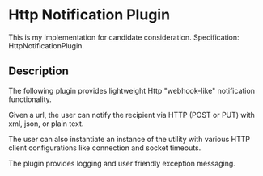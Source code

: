 # Http Notification Plugin

This is my implementation for candidate consideration. Specification: HttpNotificationPlugin.

## Description

The following plugin provides lightweight Http "webhook-like" notification functionality. 

Given a url, the user can notify the recipient via HTTP (POST or PUT) with xml, json, or plain text.

The user can also instantiate an instance of the utility with various HTTP client configurations like connection and socket timeouts.

The plugin provides logging and user friendly exception messaging.